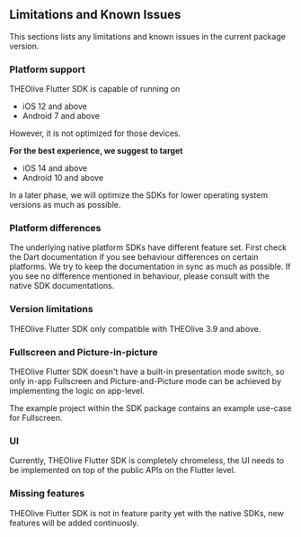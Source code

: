 ## Limitations and Known Issues

This sections lists any limitations and known issues in the current package version.

### Platform support
THEOlive Flutter SDK is capable of running on

- iOS 12 and above
- Android 7 and above

However, it is not optimized for those devices.

**For the best experience, we suggest to target**

- iOS 14 and above
- Android 10 and above

In a later phase, we will optimize the SDKs for lower operating system versions as much as possible.

### Platform differences

The underlying native platform SDKs have different feature set.
First check the Dart documentation if you see behaviour differences on certain platforms.
We try to keep the documentation in sync as much as possible.
If you see no difference mentioned in behaviour, please consult with the native SDK documentations.

### Version limitations

THEOlive Flutter SDK only compatible with THEOlive 3.9 and above.

### Fullscreen and Picture-in-picture

THEOlive Flutter SDK doesn't have a built-in presentation mode switch, so only in-app Fullscreen and Picture-and-Picture mode can be achieved by implementing the logic on app-level.

The example project within the SDK package contains an example use-case for Fullscreen.

### UI
Currently, THEOlive Flutter SDK is completely chromeless, the UI needs to be implemented on top of the public APIs on the Flutter level.

### Missing features
THEOlive Flutter SDK is not in feature parity yet with the native SDKs, new features will be added continuosly.

